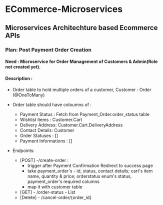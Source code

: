 # ECommerce-Microservices
## Microservices Architechture based Ecommerce APIs

### Plan: Post Payment Order Creation

#### Need : Microservice for Order Management of Customers & Admin(Role not created yet).

#### Description : 

####
* Order table to hold multiple orders of a customer, Customer : Order (@OneToMany)

* Order table should have coloumns of :
   * Payment Status : Fetch from Payment_Order.order_status table
   * Wishlist items : Customer.Cart
   * Delivery Address: Customer.Cart.DeliveryAddress
   * Contact Details: Customer
   * Order Statuses : []
   * Payment Informations : []

* Endpoints:
   * [POST] -/create-order :
     * trigger after Payment Confirmation Redirect to success page
     * take payment_order's - id, status, contact details; cart's item name, quantity & price; orderstatus enum's status, payment_order's required columns
     * map it with customer table
   * [GET] - /order-status - List<Order>
   * [Delete] - /cancel-order/{order_id}
####
